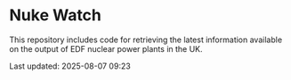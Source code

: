 # Nuke Watch

This repository includes code for retrieving the latest information available on the output of EDF nuclear power plants in the UK.

Last updated: 2025-08-07 09:23